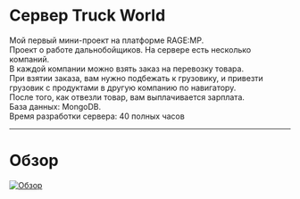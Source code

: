 # Сервер Truck World

Мой первый мини-проект на платформе RAGE:MP.\
Проект о работе дальнобойщиков. На сервере есть несколько компаний.\
В каждой компании можно взять заказ на перевозку товара.\
При взятии заказа, вам нужно подбежать к грузовику, и привезти грузовик с продуктами в другую компанию по навигатору.\
После того, как отвезли товар, вам выплачивается зарплата.\
База данных: MongoDB.\
Время разработки сервера: 40 полных часов

____

# Обзор

[![Обзор](https://img.youtube.com/vi/w9e263y8ciQ/0.jpg)](https://youtu.be/w9e263y8ciQ)
